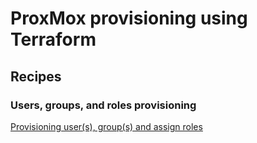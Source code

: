 # ProxMox provisioning using Terraform

## Recipes

### Users, groups, and roles provisioning

[Provisioning user(s), group(s) and assign roles](proxmox-users/README.md)